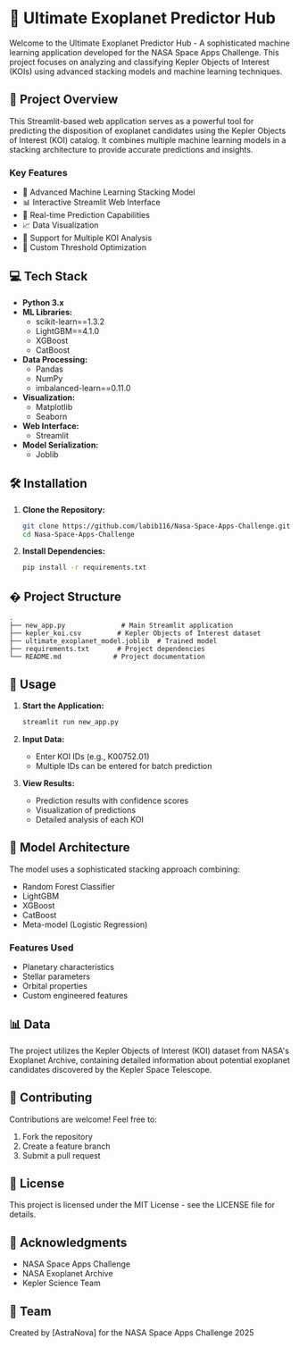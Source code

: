 # 🌌 Ultimate Exoplanet Predictor Hub

Welcome to the Ultimate Exoplanet Predictor Hub - A sophisticated machine learning application developed for the NASA Space Apps Challenge. This project focuses on analyzing and classifying Kepler Objects of Interest (KOIs) using advanced stacking models and machine learning techniques.

## 🚀 Project Overview

This Streamlit-based web application serves as a powerful tool for predicting the disposition of exoplanet candidates using the Kepler Objects of Interest (KOI) catalog. It combines multiple machine learning models in a stacking architecture to provide accurate predictions and insights.

### Key Features
- 🤖 Advanced Machine Learning Stacking Model
- 📊 Interactive Streamlit Web Interface
- 🔮 Real-time Prediction Capabilities
- 📈 Data Visualization
- 💫 Support for Multiple KOI Analysis
- 🎯 Custom Threshold Optimization

## 💻 Tech Stack

- **Python 3.x**
- **ML Libraries:**
  - scikit-learn==1.3.2
  - LightGBM==4.1.0
  - XGBoost
  - CatBoost
- **Data Processing:**
  - Pandas
  - NumPy
  - imbalanced-learn==0.11.0
- **Visualization:**
  - Matplotlib
  - Seaborn
- **Web Interface:**
  - Streamlit
- **Model Serialization:**
  - Joblib

## 🛠️ Installation

1. **Clone the Repository:**
   ```bash
   git clone https://github.com/labib116/Nasa-Space-Apps-Challenge.git
   cd Nasa-Space-Apps-Challenge
   ```

2. **Install Dependencies:**
   ```bash
   pip install -r requirements.txt
   ```

## � Project Structure
```
.
├── new_app.py              # Main Streamlit application
├── kepler_koi.csv         # Kepler Objects of Interest dataset
├── ultimate_exoplanet_model.joblib  # Trained model
├── requirements.txt       # Project dependencies
└── README.md             # Project documentation
```

## 🎯 Usage

1. **Start the Application:**
   ```bash
   streamlit run new_app.py
   ```

2. **Input Data:**
   - Enter KOI IDs (e.g., K00752.01)
   - Multiple IDs can be entered for batch prediction

3. **View Results:**
   - Prediction results with confidence scores
   - Visualization of predictions
   - Detailed analysis of each KOI

## 🔬 Model Architecture

The model uses a sophisticated stacking approach combining:
- Random Forest Classifier
- LightGBM
- XGBoost
- CatBoost
- Meta-model (Logistic Regression)

### Features Used
- Planetary characteristics
- Stellar parameters
- Orbital properties
- Custom engineered features

## 📊 Data

The project utilizes the Kepler Objects of Interest (KOI) dataset from NASA's Exoplanet Archive, containing detailed information about potential exoplanet candidates discovered by the Kepler Space Telescope.

## 🤝 Contributing

Contributions are welcome! Feel free to:
1. Fork the repository
2. Create a feature branch
3. Submit a pull request

## 📜 License

This project is licensed under the MIT License - see the LICENSE file for details.

## 🙏 Acknowledgments

- NASA Space Apps Challenge
- NASA Exoplanet Archive
- Kepler Science Team

## 👥 Team

Created by [AstraNova] for the NASA Space Apps Challenge 2025

